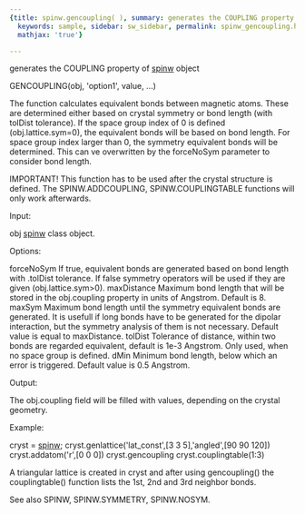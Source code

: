 ```yaml
---
{title: spinw.gencoupling( ), summary: generates the COUPLING property of spinw object,
  keywords: sample, sidebar: sw_sidebar, permalink: spinw_gencoupling.html, folder: spinw,
  mathjax: 'true'}

---
```

generates the COUPLING property of [spinw](spinw.html) object
 
GENCOUPLING(obj, 'option1', value, ...)
 
The function calculates equivalent bonds between magnetic atoms. These
are determined either based on crystal symmetry or bond length (with
tolDist tolerance). If the space group index of 0 is defined
(obj.lattice.sym=0), the equivalent bonds will be based on bond length.
For space group index larger than 0, the symmetry equivalent bonds will
be determined. This can ve overwritten by the forceNoSym parameter to
consider bond length.
 
IMPORTANT!
  This function has to be used after the crystal structure is defined.
  The SPINW.ADDCOUPLING, SPINW.COUPLINGTABLE functions will only work
  afterwards.
 
Input:
 
obj           [spinw](spinw.html) class object.
 
Options:
 
forceNoSym    If true, equivalent bonds are generated based on
              bond length with .tolDist tolerance. If false symmetry
              operators will be used if they are given
              (obj.lattice.sym>0).
maxDistance   Maximum bond length that will be stored in the
              obj.coupling property in units of Angstrom. Default is 8.
maxSym        Maximum bond length until the symmetry equivalent bonds are
              generated. It is usefull if long bonds have to be generated
              for the dipolar interaction, but the symmetry analysis of
              them is not necessary. Default value is equal to
              maxDistance.
tolDist       Tolerance of distance, within two bonds are regarded
              equivalent, default is 1e-3 Angstrom. Only used, when no
              space group is defined.
dMin          Minimum bond length, below which an error is triggered.
              Default value is 0.5 Angstrom.
 
Output:
 
The obj.coupling field will be filled with values, depending on the
crystal geometry.
 
Example:
 
cryst = [spinw](spinw.html);
cryst.genlattice('lat_const',[3 3 5],'angled',[90 90 120])
cryst.addatom('r',[0 0 0])
cryst.gencoupling
cryst.couplingtable(1:3)
 
A triangular lattice is created in cryst and after using gencoupling()
the couplingtable() function lists the 1st, 2nd and 3rd neighbor bonds.
 
See also SPINW, SPINW.SYMMETRY, SPINW.NOSYM.
 

